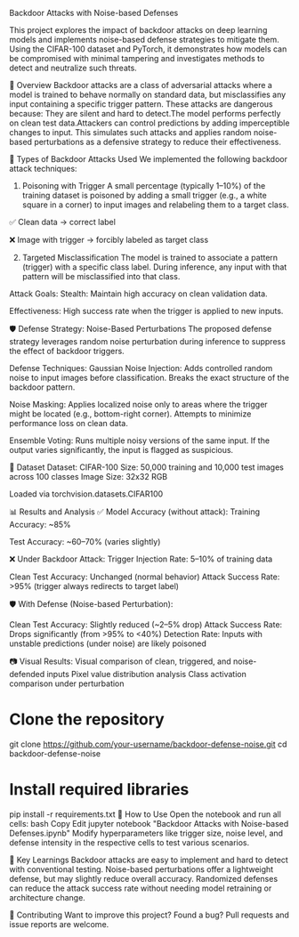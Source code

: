 Backdoor Attacks with Noise-based Defenses


This project explores the impact of backdoor attacks on deep learning models and implements noise-based defense strategies to mitigate them. Using the CIFAR-100 dataset and PyTorch, it demonstrates how models can be compromised with minimal tampering and investigates methods to detect and neutralize such threats.

📖 Overview
Backdoor attacks are a class of adversarial attacks where a model is trained to behave normally on standard data, but misclassifies any input containing a specific trigger pattern. These attacks are dangerous because:
They are silent and hard to detect.The model performs perfectly on clean test data.Attackers can control predictions by adding imperceptible changes to input.
This simulates such attacks and applies random noise-based perturbations as a defensive strategy to reduce their effectiveness.

🧨 Types of Backdoor Attacks Used
We implemented the following backdoor attack techniques:

1. Poisoning with Trigger
A small percentage (typically 1–10%) of the training dataset is poisoned by adding a small trigger (e.g., a white square in a corner) to input images and relabeling them to a target class.

✅ Clean data → correct label

❌ Image with trigger → forcibly labeled as target class

2. Targeted Misclassification
The model is trained to associate a pattern (trigger) with a specific class label. During inference, any input with that pattern will be misclassified into that class.

Attack Goals:
Stealth: Maintain high accuracy on clean validation data.

Effectiveness: High success rate when the trigger is applied to new inputs.

🛡️ Defense Strategy: Noise-Based Perturbations
The proposed defense strategy leverages random noise perturbation during inference to suppress the effect of backdoor triggers.

Defense Techniques:
Gaussian Noise Injection:
Adds controlled random noise to input images before classification.
Breaks the exact structure of the backdoor pattern.

Noise Masking:
Applies localized noise only to areas where the trigger might be located (e.g., bottom-right corner).
Attempts to minimize performance loss on clean data.

Ensemble Voting:
Runs multiple noisy versions of the same input.
If the output varies significantly, the input is flagged as suspicious.

🧪 Dataset
Dataset: CIFAR-100
Size: 50,000 training and 10,000 test images across 100 classes
Image Size: 32x32 RGB

Loaded via torchvision.datasets.CIFAR100

📊 Results and Analysis
✅ Model Accuracy (without attack):
Training Accuracy: ~85%

Test Accuracy: ~60–70% (varies slightly)

❌ Under Backdoor Attack:
Trigger Injection Rate: 5–10% of training data

Clean Test Accuracy: Unchanged (normal behavior)
Attack Success Rate: >95% (trigger always redirects to target label)

🛡️ With Defense (Noise-based Perturbation):

Clean Test Accuracy: Slightly reduced (~2–5% drop)
Attack Success Rate: Drops significantly (from >95% to <40%)
Detection Rate: Inputs with unstable predictions (under noise) are likely poisoned

📷 Visual Results:
Visual comparison of clean, triggered, and noise-defended inputs
Pixel value distribution analysis
Class activation comparison under perturbation

# Clone the repository
git clone https://github.com/your-username/backdoor-defense-noise.git
cd backdoor-defense-noise

# Install required libraries
pip install -r requirements.txt
🚀 How to Use
Open the notebook and run all cells:
bash
Copy
Edit
jupyter notebook "Backdoor Attacks with Noise-based Defenses.ipynb"
Modify hyperparameters like trigger size, noise level, and defense intensity in the respective cells to test various scenarios.

🧠 Key Learnings
Backdoor attacks are easy to implement and hard to detect with conventional testing.
Noise-based perturbations offer a lightweight defense, but may slightly reduce overall accuracy.
Randomized defenses can reduce the attack success rate without needing model retraining or architecture change.

🤝 Contributing
Want to improve this project? Found a bug? Pull requests and issue reports are welcome.
